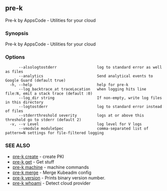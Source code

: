 ## pre-k

Pre-k by AppsCode - Utilities for your cloud

### Synopsis


Pre-k by AppsCode - Utilities for your cloud

### Options

```
      --alsologtostderr                  log to standard error as well as files
      --analytics                        Send analytical events to Google Guard (default true)
  -h, --help                             help for pre-k
      --log_backtrace_at traceLocation   when logging hits line file:N, emit a stack trace (default :0)
      --log_dir string                   If non-empty, write log files in this directory
      --logtostderr                      log to standard error instead of files
      --stderrthreshold severity         logs at or above this threshold go to stderr (default 2)
  -v, --v Level                          log level for V logs
      --vmodule moduleSpec               comma-separated list of pattern=N settings for file-filtered logging
```

### SEE ALSO
* [pre-k create](pre-k_create.md)	 - create PKI
* [pre-k get](pre-k_get.md)	 - Get stuff
* [pre-k machine](pre-k_machine.md)	 - machine commands
* [pre-k merge](pre-k_merge.md)	 - Merge Kubeadm config
* [pre-k version](pre-k_version.md)	 - Prints binary version number.
* [pre-k whoami](pre-k_whoami.md)	 - Detect cloud provider

